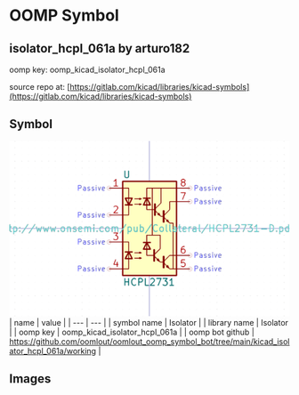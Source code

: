 # OOMP Symbol  
## isolator_hcpl_061a  by arturo182  
  
oomp key: oomp_kicad_isolator_hcpl_061a  
  
source repo at: [https://gitlab.com/kicad/libraries/kicad-symbols](https://gitlab.com/kicad/libraries/kicad-symbols)  
## Symbol  
  
[![working.png](working_600.png)](working.png)  
| name | value | 
| --- | --- | 
| symbol name | Isolator | 
| library name | Isolator | 
| oomp key | oomp_kicad_isolator_hcpl_061a | 
| oomp bot github | https://github.com/oomlout/oomlout_oomp_symbol_bot/tree/main/kicad_isolator_hcpl_061a/working | 
## Images  
